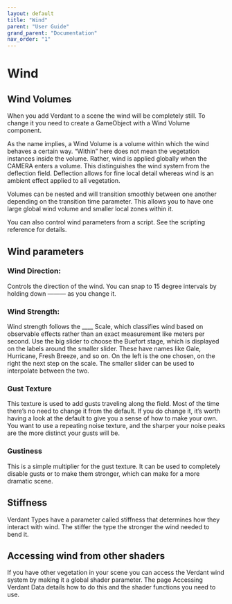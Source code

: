 ```yaml
---
layout: default
title: "Wind"
parent: "User Guide"
grand_parent: "Documentation"
nav_order: "1"
---
```


# Wind

## Wind Volumes

When you add Verdant to a scene the wind will be completely still. To change it you need to create a GameObject with a Wind Volume component.

As the name implies, a Wind Volume is a volume within which the wind behaves a certain way. “Within” here does not mean the vegetation instances inside the volume. Rather, wind is applied globally when the CAMERA enters a volume. This distinguishes the wind system from the deflection field. Deflection allows for fine local detail whereas wind is an ambient effect applied to all vegetation.

Volumes can be nested and will transition smoothly between one another depending on the transition time parameter. This allows you to have one large global wind volume and smaller local zones within it. 

You can also control wind parameters from a script. See the scripting reference for details.

## Wind parameters
### Wind Direction:
Controls the direction of the wind. You can snap to 15 degree intervals by holding down ——— as you change it.

### Wind Strength:
Wind strength follows the ____ Scale, which classifies wind based on observable effects rather than an exact measurement like meters per second. Use the big slider to choose the Buefort stage, which is displayed on the labels around the smaller slider. These have names like Gale, Hurricane, Fresh Breeze, and so on. On the left is the one chosen, on the right the next step on the scale. The smaller slider can be used to interpolate between the two. 

### Gust Texture
This texture is used to add gusts traveling along the field. Most of the time there’s no need to change it from the default. If you do change it, it’s worth having a look at the default to give you a sense of how to make your own. You want to use a repeating noise texture, and the sharper your noise peaks are the more distinct your gusts will be. 

### Gustiness
This is a simple multiplier for the gust texture. It can be used to completely disable gusts or to make them stronger, which can make for a more dramatic scene. 

## Stiffness 
Verdant Types have a parameter called stiffness that determines how they interact with wind. The stiffer the type the stronger the wind needed to bend it. 

## Accessing wind from other shaders
If you have other vegetation in your scene you can access the Verdant wind system by making it a global shader parameter. The page Accessing Verdant Data details how to do this and the shader functions you need to use. 